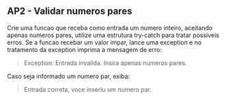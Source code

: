 ## AP2 - Validar numeros pares

Crie uma funcao que receba como entrada um numero inteiro, aceitando apenas numeros pares, utilize uma estrutura
try-catch para tratar possiveis erros. Se a funcao recebar um valor impar, lance uma exception e no tratamento da
exception imprima a mensagem de erro:

> Exception: Entrada invalida. Insira apenas numeros pares.

Caso seja informado um numero par, exiba:

> Entrada correta, voce inseriu um numero par.